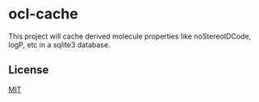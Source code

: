 # ocl-cache

This project will cache derived molecule properties like noStereoIDCode, logP, etc in a sqlite3 database.

## License

[MIT](./LICENSE)

